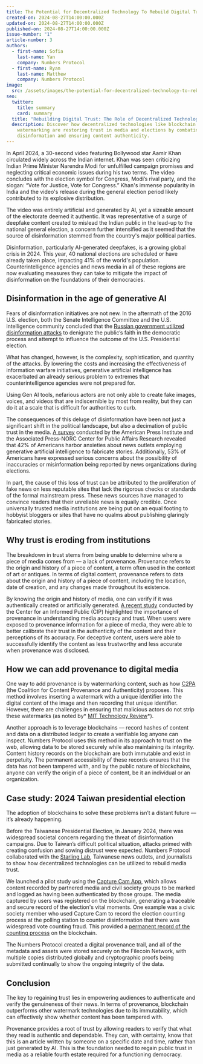 ```yaml
---
title: The Potential for Decentralized Technology To Rebuild Digital Trust
created-on: 2024-08-27T14:00:00.000Z
updated-on: 2024-08-27T14:00:00.000Z
published-on: 2024-08-27T14:00:00.000Z
issue-number: "1"
article-number: 3
authors:
  - first-name: Sofia
    last-name: Yan
    company: Numbers Protocol
  - first-name: Ryan
    last-name: Matthew
    company: Numbers Protocol
image:
  src: /assets/images/the-potential-for-decentralized-technology-to-rebuild-media-trust-and-empower-content-creators.webp
seo:
  twitter:
    title: summary
    card: summary
  title: "Rebuilding Digital Trust: The Role of Decentralized Technology"
  description: Discover how decentralized technologies like blockchain and
    watermarking are restoring trust in media and elections by combating
    disinformation and ensuring content authenticity.
---
```

In April 2024, a 30-second video featuring Bollywood star Aamir Khan circulated widely across the Indian internet. Khan was seen criticizing Indian Prime Minister Narendra Modi for unfulfilled campaign promises and neglecting critical economic issues during his two terms. The video concludes with the election symbol for Congress, Modi’s rival party, and the slogan: “Vote for Justice, Vote for Congress.” Khan's immense popularity in India and the video's release during the general election period likely contributed to its explosive distribution.

The video was entirely artificial and generated by AI, yet a sizeable amount of the electorate deemed it authentic. It was representative of a surge of deepfake content created to mislead the Indian public in the lead-up to the national general election, a concern further intensified as it seemed that the source of disinformation stemmed from the country's major political parties.

Disinformation, particularly AI-generated deepfakes, is a growing global crisis in 2024. This year, 40 national elections are scheduled or have already taken place, impacting 41% of the world's population. Counterintelligence agencies and news media in all of these regions are now evaluating measures they can take to mitigate the impact of disinformation on the foundations of their democracies.

## Disinformation in the age of generative AI

Fears of disinformation initiatives are not new. In the aftermath of the 2016 U.S. election, both the Senate Intelligence Committee and the U.S. intelligence community concluded that the [Russian government utilized disinformation attacks](https://www.politico.com/news/2020/04/21/senate-intel-report-confirms-russia-aimed-to-help-trump-in-2016-198171) to denigrate the public’s faith in the democratic process and attempt to influence the outcome of the U.S. Presidential election.

What has changed, however, is the complexity, sophistication, and quantity of the attacks. By lowering the costs and increasing the effectiveness of information warfare initiatives, generative artificial intelligence has exacerbated an already serious problem to extremes that counterintelligence agencies were not prepared for.

Using Gen AI tools, nefarious actors are not only able to create fake images, voices, and videos that are indiscernible by most from reality, but they can do it at a scale that is difficult for authorities to curb.

The consequences of this deluge of disinformation have been not just a significant shift in the political landscape, but also a decimation of public trust in the media. [A survey](https://apnorc.org/topics/media-insight-project/) conducted by the American Press Institute and the Associated Press-NORC Center for Public Affairs Research revealed that 42% of Americans harbor anxieties about news outlets employing generative artificial intelligence to fabricate stories. Additionally, 53% of Americans have expressed serious concerns about the possibility of inaccuracies or misinformation being reported by news organizations during elections.

In part, the cause of this loss of trust can be attributed to the proliferation of fake news on less reputable sites that lack the rigorous checks or standards of the formal mainstream press. These news sources have managed to convince readers that their unreliable news is equally credible. Once universally trusted media institutions are being put on an equal footing to hobbyist bloggers or sites that have no qualms about publishing glaringly fabricated stories.

## Why trust is eroding from institutions

The breakdown in trust stems from being unable to determine where a piece of media comes from –– a lack of provenance. Provenance refers to the origin and history of a piece of content, a term often used in the context of art or antiques. In terms of digital content, provenance refers to data about the origin and history of a piece of content, including the location, date of creation, and any changes made throughout its existence.

By knowing the origin and history of media, one can verify if it was authentically created or artificially generated. [A recent study](https://www.cip.uw.edu/2024/02/21/provenance-synthetic-media-trust-perceptions/) conducted by the Center for an Informed Public (CIP) highlighted the importance of provenance in understanding media accuracy and trust. When users were exposed to provenance information for a piece of media, they were able to better calibrate their trust in the authenticity of the content and their perceptions of its accuracy. For deceptive content, users were able to successfully identify the content as less trustworthy and less accurate when provenance was disclosed.

## How we can add provenance to digital media

One way to add provenance is by watermarking content, such as how [C2PA](https://c2pa.org/) (the Coalition for Content Provenance and Authenticity) proposes. This method involves inserting a watermark with a unique identifier into the digital content of the image and then recording that unique identifier. However, there are challenges in ensuring that malicious actors do not strip these watermarks (as noted by* [MIT Technology Review](https://www.technologyreview.com/2023/08/09/1077516/watermarking-ai-trust-online/)*).

Another approach is to leverage blockchains –– record hashes of content and data on a distributed ledger to create a verifiable log anyone can inspect. Numbers Protocol uses this method in its approach to trust on the web, allowing data to be stored securely while also maintaining its integrity. Content history records on the blockchain are both immutable and exist in perpetuity. The permanent accessibility of these records ensures that the data has not been tampered with, and by the public nature of blockchains, anyone can verify the origin of a piece of content, be it an individual or an organization.

## Case study: 2024 Taiwan presidential election

The adoption of blockchains to solve these problems isn’t a distant future –– it’s already happening.

Before the Taiwanese Presidential Election, in January 2024, there was widespread societal concern regarding the threat of disinformation campaigns. Due to Taiwan’s difficult political situation, attacks primed with creating confusion and sowing distrust were expected. Numbers Protocol collaborated with the [Starling Lab](https://www.starlinglab.org/), Taiwanese news outlets, and journalists to show how decentralized technologies can be utilized to rebuild media trust.

We launched a pilot study using the [Capture Cam App](https://captureapp.xyz/), which allows content recorded by partnered media and civil society groups to be marked and logged as having been authenticated by those groups. The media captured by users was registered on the blockchain, generating a traceable and secure record of the election's vital moments. One example was a civic society member who used Capture Cam to record the election counting process at the polling station to counter disinformation that there was widespread vote counting fraud. This provided a [permanent record of the counting process](https://verify.numbersprotocol.io/asset-profile/bafybeifsvsdiu6srknxvcs3kpc2cssucfea6uysf36elmeq2k3qk5sp6re?nid=bafybeifsvsdiu6srknxvcs3kpc2cssucfea6uysf36elmeq2k3qk5sp6re) on the blockchain.

The Numbers Protocol created a digital provenance trail, and all of the metadata and assets were stored securely on the Filecoin Network, with multiple copies distributed globally and cryptographic proofs being submitted continually to show the ongoing integrity of the data.

## Conclusion

The key to regaining trust lies in empowering audiences to authenticate and verify the genuineness of their news. In terms of provenance, blockchain outperforms other watermark technologies due to its immutability, which can effectively show whether content has been tampered with.

Provenance provides a root of trust by allowing readers to verify that what they read is authentic and dependable. They can, with certainty, know that this is an article written by someone on a specific date and time, rather than just generated by AI. This is the foundation needed to regain public trust in media as a reliable fourth estate required for a functioning democracy.
